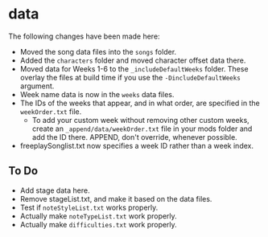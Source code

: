 # data

The following changes have been made here:

* Moved the song data files into the `songs` folder.
* Added the `characters` folder and moved character offset data there.
* Moved data for Weeks 1-6 to the `_includeDefaultWeeks` folder. These overlay the files at build time if you use the `-DincludeDefaultWeeks` argument.
* Week name data is now in the `weeks` data files.
* The IDs of the weeks that appear, and in what order, are specified in the `weekOrder.txt` file.
    * To add your custom week without removing other custom weeks, create an `_append/data/weekOrder.txt` file in your mods folder and add the ID there. APPEND, don't override, whenever possible.
* freeplaySonglist.txt now specifies a week ID rather than a week index.

## To Do

* Add stage data here.
* Remove stageList.txt, and make it based on the data files.
* Test if `noteStyleList.txt` works properly.
* Actually make `noteTypeList.txt` work properly.
* Actually make `difficulties.txt` work properly.